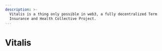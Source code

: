 ```yaml
---
description: >-
  Vitalis is a thing only possible in web3, a fully decentralized Term Life
  Insurance and Health Collective Project.
---
```


# Vitalis

